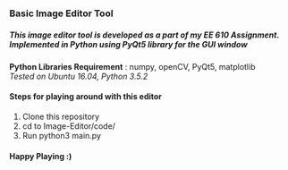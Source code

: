 ### Basic Image Editor Tool ###

##### This image editor tool is developed as a part of my EE 610 Assignment. Implemented in Python using PyQt5 library for the GUI window <br>
**Python Libraries Requirement** : numpy, openCV, PyQt5, matplotlib <br>
*Tested on Ubuntu 16.04, Python 3.5.2*

#### Steps for playing around with this editor
1. Clone this repository <br>
2. cd to Image-Editor/code/ <br>
3. Run python3 main.py <br>

#### Happy Playing :)
